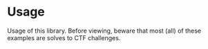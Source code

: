 # Usage

Usage of this library. Before viewing, beware that most (all) of these examples are solves to CTF challenges.
